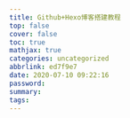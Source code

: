 ```yaml
---
title: Github+Hexo博客搭建教程
top: false
cover: false
toc: true
mathjax: true
categories: uncategorized
abbrlink: ed7f9e7
date: 2020-07-10 09:22:16
password:
summary:
tags:
---
```

